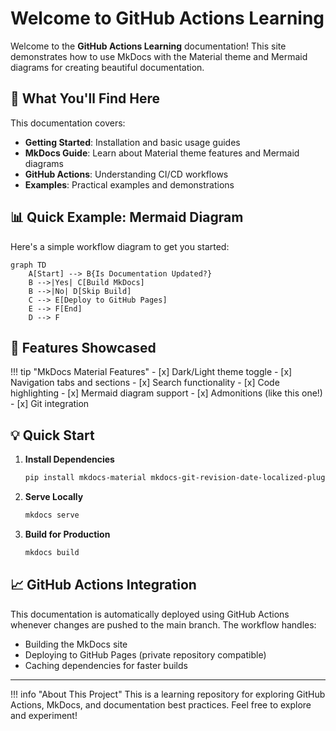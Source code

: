 # Welcome to GitHub Actions Learning

Welcome to the **GitHub Actions Learning** documentation! This site demonstrates how to use MkDocs with the Material theme and Mermaid diagrams for creating beautiful documentation.

## 🚀 What You'll Find Here

This documentation covers:

- **Getting Started**: Installation and basic usage guides
- **MkDocs Guide**: Learn about Material theme features and Mermaid diagrams
- **GitHub Actions**: Understanding CI/CD workflows
- **Examples**: Practical examples and demonstrations

## 📊 Quick Example: Mermaid Diagram

Here's a simple workflow diagram to get you started:

```mermaid
graph TD
    A[Start] --> B{Is Documentation Updated?}
    B -->|Yes| C[Build MkDocs]
    B -->|No| D[Skip Build]
    C --> E[Deploy to GitHub Pages]
    E --> F[End]
    D --> F
```

## 🎯 Features Showcased

!!! tip "MkDocs Material Features"
    - [x] Dark/Light theme toggle
    - [x] Navigation tabs and sections
    - [x] Search functionality
    - [x] Code highlighting
    - [x] Mermaid diagram support
    - [x] Admonitions (like this one!)
    - [x] Git integration

## 💡 Quick Start

1. **Install Dependencies**
   ```bash
   pip install mkdocs-material mkdocs-git-revision-date-localized-plugin
   ```

2. **Serve Locally**
   ```bash
   mkdocs serve
   ```

3. **Build for Production**
   ```bash
   mkdocs build
   ```

## 📈 GitHub Actions Integration

This documentation is automatically deployed using GitHub Actions whenever changes are pushed to the main branch. The workflow handles:

- Building the MkDocs site
- Deploying to GitHub Pages (private repository compatible)
- Caching dependencies for faster builds

---

!!! info "About This Project"
    This is a learning repository for exploring GitHub Actions, MkDocs, and documentation best practices. Feel free to explore and experiment!
